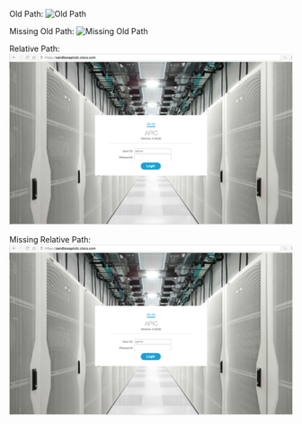 Old Path:
![Old Path](/posts/files/test-images/images/apic_login.png "Old Path")

Missing Old Path:
![Missing Old Path](/posts/files/test-images/images/apic_login2.png "Missing Old Path")

Relative Path:
![Relative Path](images/apic_login_new.png "Relative Path")

Missing Relative Path:
![Missing Relative Path](images/apic_login_new.png "Missing Relative Path")
